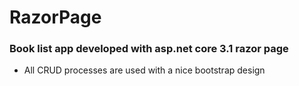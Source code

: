 # RazorPage

### Book list app developed with asp.net core 3.1 razor page

- All CRUD processes are used with a nice bootstrap design
